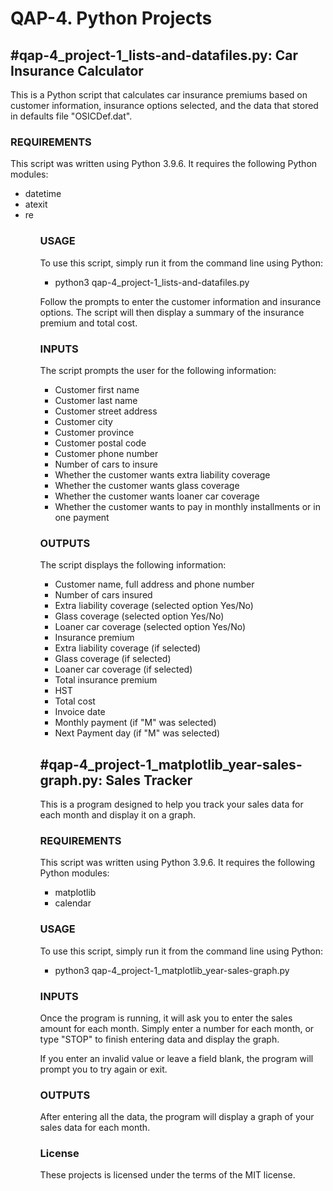 <h1>QAP-4. Python Projects</h1>

<h2>#qap-4_project-1_lists-and-datafiles.py: Car Insurance Calculator</h2>

<p>This is a Python script that calculates car insurance premiums based on customer information, insurance options selected, and the data that stored in defaults file "OSICDef.dat".</p>

<h3>REQUIREMENTS</h3>
<p>This script was written using Python 3.9.6. It requires the following Python modules:</p>
<ul>
<li>datetime</li>
<li>atexit</li>
<li>re</li>
<ul>
<h3>USAGE</h3>
<p>To use this script, simply run it from the command line using Python:</p>
<ul>
  <li>python3 qap-4_project-1_lists-and-datafiles.py</li>
</ul>

<p>Follow the prompts to enter the customer information and insurance options. The script will then display a summary of the insurance premium and total cost.</p>

<h3>INPUTS</h3>
<p>The script prompts the user for the following information:</p>
<ul>
<li>Customer first name</li>
<li>Customer last name</li>
<li>Customer street address</li>
<li>Customer city</li>
<li>Customer province</li>
<li>Customer postal code</li>
<li>Customer phone number</li>
<li>Number of cars to insure</li>
<li>Whether the customer wants extra liability coverage</li>
<li>Whether the customer wants glass coverage</li>
<li>Whether the customer wants loaner car coverage</li>
<li>Whether the customer wants to pay in monthly installments or in one payment</li>
</ul>
<h3>OUTPUTS</h3>
<p>The script displays the following information:</p>
<ul>
<li>Customer name, full address and phone number</li>
<li>Number of cars insured</li>
<li>Extra liability coverage (selected option Yes/No)</li>
<li>Glass coverage (selected option Yes/No)</li>
<li>Loaner car coverage (selected option Yes/No)</li>
<li>Insurance premium</li>
<li>Extra liability coverage (if selected)</li>
<li>Glass coverage (if selected)</li>
<li>Loaner car coverage (if selected)</li>
<li>Total insurance premium</li>
<li>HST</li>
<li>Total cost</li>
<li>Invoice date</li>
<li>Monthly payment (if "M" was selected)</li>
<li>Next Payment day (if "M" was selected)</li>
</ul>
  
 
<h2>#qap-4_project-1_matplotlib_year-sales-graph.py: Sales Tracker</h2>

<p>This is a program designed to help you track your sales data for each month and display it on a graph.</p>

<h3>REQUIREMENTS</h3>
<p>This script was written using Python 3.9.6. It requires the following Python modules:</p>
<ul>
<li>matplotlib</li>
<li>calendar</li>
</ul>
  
<h3>USAGE</h3>
<p>To use this script, simply run it from the command line using Python:</p>
<ul>
<li>python3 qap-4_project-1_matplotlib_year-sales-graph.py</li>
</ul>

<h3>INPUTS</h3>
<p>Once the program is running, it will ask you to enter the sales amount for each month. Simply enter a number for each month, or type "STOP" to finish entering data and display the graph.</p>

<p>If you enter an invalid value or leave a field blank, the program will prompt you to try again or exit.</p>

<h3>OUTPUTS</h3>
<p>After entering all the data, the program will display a graph of your sales data for each month.</p>


<h3>License</h3>
<p>These projects is licensed under the terms of the MIT license.</p>

